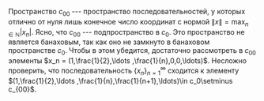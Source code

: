 Пространство $c_{00}$ --- пространство последовательностей, у
    которых отлично от нуля лишь конечное число координат с нормой
    $\lVert x \rVert=\max_{n\in\mathbb{N}}\lvert x_n \rvert$. Ясно, что
    $c_{00}$ --- подпространство в $c_0$. Это пространство не является
    банаховым, так как оно не замкнуто в банаховом пространстве $c_0$.
    Чтобы в этом убедится, достаточно рассмотреть в $c_{00}$ элементы
    $x_n = (1,\frac{1}{2},\ldots ,\frac{1}{n},0,0,\ldots)$. Несложно
    проверить, что последовательность $\{x_n\}_{n=1}^\infty$ сходится к
    элементу
    $(1,\frac{1}{2},\ldots ,\frac{1}{n},\frac{1}{n+1},\ldots)\in c_0\setminus c_{00}$.